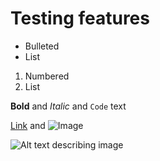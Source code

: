 # Testing features


- Bulleted
- List

1. Numbered
2. List

**Bold** and _Italic_ and `Code` text

[Link](url) and ![Image](src)

![Alt text describing image](https://1000logos.net/wp-content/uploads/2021/05/GitHub-logo.png "How do you like this image? This is additional info, beyond alt text, but not coming out")
